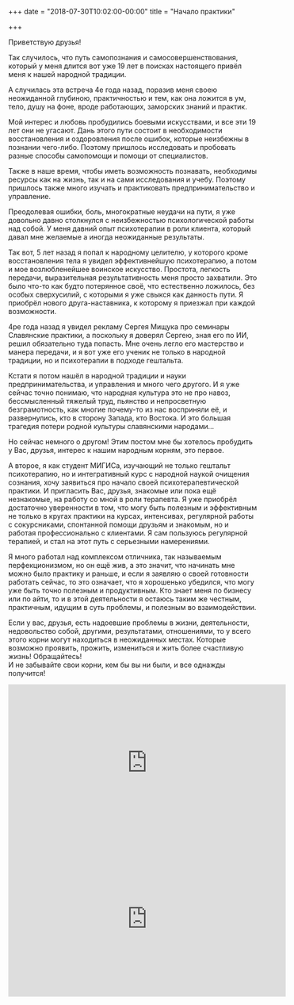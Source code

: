 +++
date = "2018-07-30T10:02:00-00:00"
title = "Начало практики"

+++

Приветствую друзья!

Так случилось, что путь самопознания и самосовершенствования, который у меня длится вот уже 19 лет в поисках настоящего привёл меня к нашей народной традиции.

А случилась эта встреча 4е года назад, поразив меня своею неожиданной глубиною, практичностью и тем, как она ложится в ум, тело, душу на фоне, вроде работающих, заморских знаний и практик.

<!--more-->

Мой интерес и любовь пробудились боевыми искусствами, и все эти 19 лет они не угасают. Дань этого пути состоит в необходимости восстановления и оздоровления после ошибок, которые неизбежны в познании чего-либо.  Поэтому пришлось исследовать и пробовать разные способы самопомощи и помощи от специалистов.

Также в наше время, чтобы иметь возможность познавать, необходимы ресурсы как на жизнь, так и на сами исследования и учебу. Поэтому пришлось также много изучать и практиковать предпринимательство и управление.

Преодолевая ошибки, боль, многократные неудачи на пути, я уже довольно давно столкнулся с неизбежностью психологической работы над собой. У меня давний опыт психотерапии в роли клиента, который давал мне желаемые а иногда неожиданные результаты.

Так вот, 5 лет назад я попал к народному целителю, у которого кроме восстановления тела я увидел эффективнейшую психотерапию, а потом и мое возлюбленейшее воинское искусство. Простота, легкость передачи, выразительная результативность меня просто захватили. Это было что-то как будто потерянное своё, что естественно ложилось, без особых сверхусилий, с которыми я уже свыкся как данность пути. Я приобрёл нового друга-наставника, к которому я приезжал при каждой возможности. 

4ре года назад я увидел рекламу Сергея Мищука про семинары Славянские практики, а поскольку я доверял Сергею, зная его по ИИ, решил обязательно туда попасть. Мне очень легло его мастерство и манера передачи, и я вот уже его ученик не только в народной традиции, но и психотерапии в подходе гештальта.

Кстати я потом нашёл в народной традиции и науки предпринимательства, и управления и много чего другого. И я уже сейчас точно понимаю, что народная культура это не про навоз, бессмысленный тяжелый труд, пьянство и непросветную безграмотность, как многие почему-то из нас восприняли её, и развернулись, кто в сторону Запада, кто Востока. И это большая трагедия потери родной культуры славянскими народами...

Но сейчас немного о другом! Этим постом мне бы хотелось пробудить у Вас, друзья, интерес к нашим народным корням, это первое.

А второе, я как студент МИГИСа, изучающий не только гештальт психотерапию, но и интегративный курс с народной наукой очищения сознания, хочу заявиться про начало своей психотерапевтической практики.
И пригласить Вас, друзья, знакомые или пока ещё незнакомые, на работу со мной в роли терапевта. Я уже приобрёл достаточно уверенности в том, что могу быть полезным и эффективным не только в кругах практики на курсах, интенсивах, регулярной работы с сокурсниками, спонтанной помощи друзьям и знакомым, но и работая профессионально с клиентами.  Я сам пользуюсь регулярной терапией, и стал на этот путь с серьезными намерениями. 

Я много работал над комплексом отличника,  так называемым перфекционизмом, но он ещё жив, а это значит, что начинать мне можно было практику и раньше, и если я заявляю о своей готовности работать сейчас, то это означает, что я хорошенько убедился, что могу уже быть точно полезным и продуктивным.
Кто знает меня по бизнесу или по айти, то и в этой деятельности я остаюсь таким же честным, практичным, идущим в суть проблемы, и полезным во взаимодействии.

Если у вас, друзья, есть надоевшие проблемы в жизни, деятельности, недовольство собой, другими, результатами, отношениями, то у всего этого корни могут находиться в неожиданных местах. Которые возможно проявить, прожить, измениться и жить более счастливую жизнь!
Обращайтесь!  
И не забывайте свои корни, кем бы вы ни были, и все однажды получится!

<iframe width="560" height="315" src="https://www.youtube.com/embed/LLbrkZE_7Ko" frameborder="0" allow="autoplay; encrypted-media" allowfullscreen></iframe>
<iframe width="560" height="315" src="https://www.youtube.com/embed/J3grhAJCTj4" frameborder="0" allow="autoplay; encrypted-media" allowfullscreen></iframe>